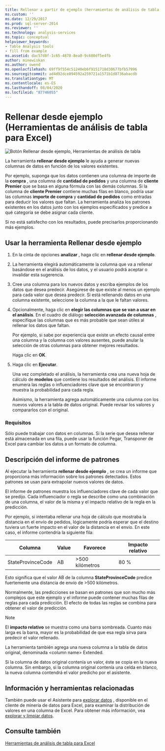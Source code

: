```yaml
---
title: Rellenar a partir de ejemplo (herramientas de análisis de tabla para Excel) | Microsoft Docs
ms.custom: ''
ms.date: 12/29/2017
ms.prod: sql-server-2014
ms.reviewer: ''
ms.technology: analysis-services
ms.topic: conceptual
helpviewer_keywords:
- Table Analysis tools
- fill from example
ms.assetid: dac57d8f-1c65-4878-8ea0-9c680df5e4fb
author: minewiskan
ms.author: owend
ms.openlocfilehash: 69ff9f554c51240eb6f9151718d30677bfb57996
ms.sourcegitcommit: ad4d92dce894592a259721a1571b1d8736abacdb
ms.translationtype: MT
ms.contentlocale: es-ES
ms.lasthandoff: 08/04/2020
ms.locfileid: "87746055"
---
```

# <a name="fill-from-example-table-analysis-tools-for-excel"></a>Rellenar desde ejemplo (Herramientas de análisis de tabla para Excel)
  ![Botón Rellenar desde ejemplo, Herramientas de análisis de tabla](media/tat-fillex.gif "Botón Rellenar desde ejemplo, Herramientas de análisis de tabla")  
  
 La herramienta **rellenar desde ejemplo** le ayuda a generar nuevas columnas de datos en función de los valores existentes.  
  
 Por ejemplo, suponga que los datos contienen una columna de importe de la **compra** , una columna de **cantidad de pedidos** y una columna de **cliente Premier** que se basa en alguna fórmula con las demás columnas. Si la columna de **cliente Premier** contiene muchas filas en blanco, podría usar las columnas **importe de compra** y **cantidad de pedidos** como entradas para deducir los valores que faltan. La herramienta analiza los patrones existentes en los datos junto con los ejemplos especificados y predice a qué categoría se debe asignar cada cliente.  
  
 Si no está satisfecho con los resultados, puede precisarlos proporcionando más ejemplos.  
  
## <a name="using-the-fill-from-example-tool"></a>Usar la herramienta Rellenar desde ejemplo  
  
1.  En la cinta de opciones **analizar** , haga clic en **rellenar desde ejemplo**.  
  
2.  La herramienta elegirá automáticamente la columna que va a rellenar basándose en el análisis de los datos, y el usuario podrá aceptar o invalidar esta sugerencia.  
  
3.  Cree una columna para los nuevos datos y escriba ejemplos de los datos que desea predecir. Asegúrese de que existe al menos un ejemplo para cada valor que desea predecir. Si está rellenando datos en una columna existente, seleccione la columna a la que le faltan valores.  
  
4.  Opcionalmente, haga clic en **elegir las columnas que se van a usar en el análisis**. En el cuadro de diálogo **selección avanzada de columnas** , especifique las columnas que es más probable que sean útiles al rellenar los datos que faltan.  
  
     Por ejemplo, si sabe por experiencia que existe un efecto causal entre una columna y la columna con valores ausentes, puede anular la selección de otras columnas para obtener mejores resultados.  
  
     Haga clic en **OK**.  
  
5.  Haga clic en **Ejecutar**.  
  
     Una vez completado el análisis, la herramienta crea una nueva hoja de cálculo de **modelos** que contiene los resultados del análisis. El informe enumera las reglas o influenciadores clave que se encontraron y muestra la probabilidad para cada regla.  
  
     Asimismo, la herramienta agrega automáticamente una columna con los nuevos valores a la tabla de datos original. Puede revisar los valores y compararlos con el original.  
  
### <a name="requirements"></a>Requisitos  
 Sólo puede trabajar con datos en columnas. Si la serie que desea rellenar está almacenada en una fila, puede usar la función Pegar, Transponer de Excel para cambiar los datos a un formato de columna.  
  
## <a name="understanding-the-pattern-report"></a>Descripción del informe de patrones  
 Al ejecutar la herramienta **rellenar desde ejemplo** , se crea un informe que proporciona más información sobre los patrones detectados. Estos patrones se usan para extrapolar nuevos valores de datos.  
  
 El informe de patrones muestra los influenciadores clave de cada valor que se predijo. Cada influenciador o regla se describe como una combinación de una columna, el valor de la misma y el impacto relativo de la regla en la predicción.  
  
 Por ejemplo, si intentaba rellenar una hoja de cálculo que mostraba la distancia en el envío de pedidos, lógicamente podría esperar que el destino tuviera un fuerte impacto en el valor de la distancia en el envío. En este caso, el informe contendría la siguiente fila:  
  
|Columna|Value|Favorece|Impacto relativo|  
|------------|-----------|------------|---------------------|  
|StateProvinceCode|AB|>500 kilómetros|80 %|  
  
 Esto significa que el valor AB de la columna **StateProvinceCode** predice fuertemente una distancia de envío de >500 kilómetros.  
  
 Normalmente, las predicciones se basan en patrones que son mucho más complejos que este ejemplo y el informe puede contener muchas filas de reglas para cada predicción. El efecto de todas las reglas se combina para obtener el valor de predicción.  
  
> [!NOTE]  
>  El **impacto relativo** se muestra como una barra sombreada. Cuanto más larga es la barra, mayor es la probabilidad de que esa regla sirva para predecir el valor rellenado.  
  
 La herramienta también agrega una nueva columna a la tabla de datos original, denominada \<column name> Extended.  
  
 Si la columna de datos original contenía un valor, éste se copia en la nueva columna. Sin embargo, si la columna original contenía una celda en blanco, la nueva columna contendrá el valor predicho por el asistente.  
  
## <a name="related-tools-and-information"></a>Información y herramientas relacionadas  
 También puede usar el Asistente para [explorar datos](explore-data-sql-server-data-mining-add-ins.md) , disponible en el cliente de minería de datos para Excel, para examinar la distribución de valores en una columna de Excel. Para obtener más información, vea [explorar y limpiar datos](exploring-and-cleaning-data.md).  
  
## <a name="see-also"></a>Consulte también  
 [Herramientas de análisis de tabla para Excel](table-analysis-tools-for-excel.md)  
  
  
